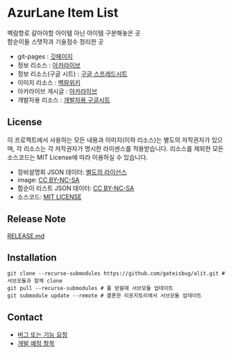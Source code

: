 # AzurLane Item List

벽람항로 갈아야할 아이템 아닌 아이템 구분해놓은 곳  
함순이들 스탯작과 기술점수 정리한 곳

- git-pages : [깃페이지](https://gateisbug.github.io/alit/)
- 정보 리소스 : [아카라이브](https://arca.live/b/azurlane/45593816)
- 정보 리소스(구글 시트) : [구글 스프레드시트](https://docs.google.com/spreadsheets/d/1ILevJQ08yszIX2bgh-II0A_EzfhAIufeuqxCKdQ7-UQ/edit#gid=0)
- 이미지 리소스 : [벽람위키](https://azurlane.koumakan.jp/wiki/Azur_Lane_Wiki)
- 아카라이브 게시글 : [아카라이브](https://arca.live/b/azurlane/119280388)
- 개발자용 리소스 : [개발자용 구글시트](https://docs.google.com/spreadsheets/d/1TdoZXjpm8QYNmvKM73QSFn9lAPDnWC-AtPzSR07KkGk/edit?usp=sharing)

## License

이 프로젝트에서 사용하는 모든 내용과 이미지(이하 리소스)는 별도의 저작권자가 있으며, 각 리소스는 각 저작권자가 명시한 라이센스를 적용받습니다. 리소스를 제외한 모든 소스코드는 MIT License에 따라 이용하실 수 있습니다.

- 장비설명회 JSON 데이터: [별도의 라이선스](./public/json/LICENSE-item)
- image: [CC BY-NC-SA](./public/images/LICENSE)
- 함순이 리스트 JSON 데이터: [CC BY-NC-SA](./public/json/LICENSE-character)
- 소스코드: [MIT LICENSE](./LICENSE)

## Release Note

[RELEASE.md](./RELEASE.md)

## Installation

```shell
git clone --recurse-submodules https://github.com/gateisbug/alit.git # 서브모듈과 함께 clone
git pull --recurse-submodules # 풀 받을때 서브모듈 업데이트
git submodule update --remote # 클론한 리포지토리에서 서브모듈 업데이트
```

## Contact

- [버그 또는 기능 요청](https://github.com/gateisbug/alit/issues)
- [개발 예정 항목](https://github.com/gateisbug/alit/milestones)
